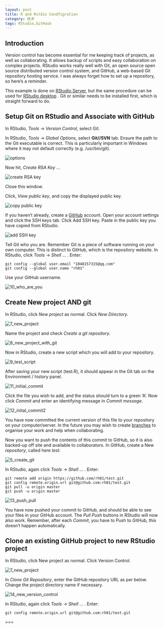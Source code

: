 ```yaml
---
layout: post
title: R and Rstdio Condfigration
category: 技术
tags: RStudio,GitHuub
---
```


## Introduction

Version control has become essential for me keeping track of projects, as well as collaborating. It allows backup of scripts and easy collaboration on complex projects. RStudio works really well with Git, an open source open source distributed version control system, and GitHub, a web-based Git repository hosting service. I was always forget how to set up a repository, so here’s a reminder.


This example is done on [RStudio Server](https://www.rstudio.com/products/rstudio-server-pro/), but the same procedure can be used for [RStudio desktop](https://www.rstudio.com/products/rstudio/) . Git or similar needs to be installed first, which is straight forward to do.

## Setup Git on RStudio and Associate with GitHub

In RStudio, *Tools* -> *Version Control*, select Git.


In RStudio, *Tools* -> *Global Options*, select **Git//SVN** tab. Ensure the path to the Git executable is correct. This is particularly important in Windows where it may not default correctly (e.g. /usr/bin/git).

![options](../../../pic/1.png)

Now hit, *Create RSA Key* …

![create RSA key](../../../pic/2.png)

Close this window.

Click, *View public key*, and copy the displayed public key.

![copy public key](../../../pic/3.png)

If you haven’t already, create a [GitHub](www.github.com) account. Open your account settings and click the SSH keys tab. Click Add SSH key. Paste in the public key you have copied from RStudio.

![add SSH key](../../../pic/4.png)

Tell Git who you are. Remember Git is a piece of software running on your own computer. This is distinct to GitHub, which is the repository website. In RStudio, click *Tools* -> *Shell* … . Enter:

```
git config --global user.email "1048157315@qq.com"
git config --global user.name "rh01"
```

Use your GitHub username.

![10_who_are_you](../../../pic/5.png)



## Create New project AND git

In RStudio, click *New project* as normal. Click *New Directory*.

![7_new_project](../../../pic/6.jpg)

Name the project and check *Create a git repository*.

![8_new_project_with_git](../pic/7.jpg)

Now in RStudio, create a new script which you will add to your repository.

![9_test_script](../../../pic/8.jpg)


After saving your new script (test.R), it should appear in the Git tab on the Environment / history panel.

![11_initial_commit](../../../pic/9.jpg)

Click the file you wish to add, and the status should turn to a green ‘A’. Now click *Commit* and enter an identifying message in *Commit message*.

![12_inital_commit2](../../../pic/10.jpg)

You have now committed the current version of this file to your repository on your computer/server. In the future you may wish to create [branches](https://git-scm.com/book/en/v2/Git-Branching-Basic-Branching-and-Merging) to organise your work and help when collaborating.

Now you want to push the contents of this commit to GitHub, so it is also backed-up off site and available to collaborators. In GitHub, create a New *repository*, called here *test*.

![5_create_git](../../../pic/11.jpg)


In RStudio, again click *Tools* -> *Shell* … . Enter:

```
git remote add origin https://github.com/rh01/test.git
git config remote.origin.url git@github.com:rh01/test.git
git pull -u origin master
git push -u origin master
```

![13_push_pull](../../../pic/12.jpg)

You have now pushed your commit to GitHub, and should be able to see your files in your GitHub account. The *Pull Push* buttons in RStudio will now also work. Remember, after each *Commit*, you have to Push to GitHub, this doesn’t happen automatically.

## Clone an existing GitHub project to new RStudio project
In RStudio, click New project as normal. Click Version Control.

![7_new_project](../../../pic/13.jpg)

In *Clone Git Repository*, enter the GitHub repository URL as per below. Change the project directory name if necessary.

![14_new_version_control](../../../pic/14.jpg)

In RStudio, again click *Tools* -> *Shell* … . Enter:

```
git config remote.origin.url git@github.com:rh01/test.git
```

===

